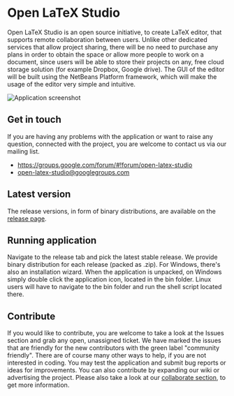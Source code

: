Open LaTeX Studio
=================
Open LaTeX Studio is an open source initiative, to create LaTeX editor, that supports remote collaboration between users. Unlike other dedicated services that allow project sharing, there will be no need to purchase any plans in order to obtain the space or allow more people to work on a document, since users will be able to store their projects on any, free cloud storage solution (for example Dropbox, Google drive). The GUI of the editor will be built using the NetBeans Platform framework, which will make the usage of the editor very simple and intuitive.

![Application screenshot](http://sebbrudzinski.github.io/Open-LaTeX-Studio/images/main_window.jpg)

Get in touch
------------
If you are having any problems with the application or want to raise any question, connected with the project, you are welcome to contact us via our mailing list. 
* https://groups.google.com/forum/#!forum/open-latex-studio
* open-latex-studio@googlegroups.com

Latest version
--------------
The release versions, in form of binary distributions, are available on the [release page](https://github.com/sebbrudzinski/Open-LaTeX-Studio/releases).

Running application
-------------------
Navigate to the release tab and pick the latest stable release. We provide binary distribution for each release (packed as .zip). For Windows, there's also an installation wizard. When the application is unpacked, on Windows simply double click the application icon, located in the bin folder. Linux users will have to navigate to the bin folder and run the shell script located there.

Contribute
----------
If you would like to contribute, you are welcome to take a look at the Issues section and grab any open, unassigned ticket. We have marked the issues that are friendly for the new contributors with the green label "community friendly". There are of course many other ways to help, if you are not interested in coding. You may test the application and submit bug reports or ideas for improvements. You can also contribute by expanding our wiki or advertising the project. Please also take a look at our [collaborate section](https://github.com/sebbrudzinski/Open-LaTeX-Studio/blob/master/COLLABORATE.md), to get more information.
